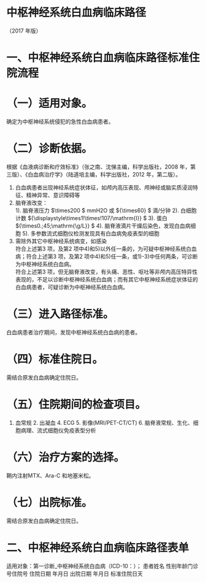 # 中枢神经系统白血病临床路径  
（2017 年版）  
# 一、中枢神经系统白血病临床路径标准住院流程  
# （一）适用对象。  
确定为中枢神经系统侵犯的急性白血病患者。  
# （二）诊断依据。  
根据《血液病诊断和疗效标准》（张之南、沈悌主编，科学出版社，2008 年，第三版）、《白血病治疗学》（陆道培主编，科学出版社，2012 年，第二版）。  
1. 白血病患者出现神经系统症状体征，如颅内高压表现、颅神经或脑实质浸润特征、精神异常、意识障碍等  
2. 脑脊液改变：  
1). 脑脊液压力 $\times200 $ mmH2O 或 ${\times60} $ 滴/分钟 2). 白细胞计数 ${\displaystyle\times1\!\times\!107/\mathrm{I}} $ 3). 蛋白 ${\times0.\;45\;\mathrm{\g/L}} $ 4). 脑脊液滴片干燥后染色，发现白血病细胞  5). 多参数流式细胞仪检测发现具有白血病免疫表型的细胞  
3. 需除外其它中枢神经系统病变，如感染  
符合上述第3 项，及第2 项中4)和5)以外任一条的，为可疑中枢神经系统白血病；符合上述第3 项，及第2 项中4)和5)任一条，或1)-3)中任何两条，可诊断为中枢神经系统白血病。  
符合上述第3 项，但无脑脊液改变，有头痛、恶性、呕吐等非颅内高压特异性表现的，不足以诊断中枢神经系统白血病；而有其它中枢神经系统症状体征的白血病患者，可疑诊断为中枢神经系统白血病。  
# （三）进入路径标准。  
白血病患者治疗期间，发现中枢神经系统白血病的患者。  
# （四）标准住院日。  
需结合原发白血病确定住院日。  
# （五）住院期间的检查项目。  
1. 血常规  2. 出凝血 4. ECG  5. 影像(MRI/PET-CT/CT)  6. 脑脊液常规、生化、细胞病理、流式细胞仪免疫表型分析  
# （六）治疗方案的选择。  
鞘内注射MTX、Ara-C 和地塞米松。  
# （七）出院标准。  
需结合原发白血病确定住院日。  
# 二、中枢神经系统白血病临床路径表单  
适用对象：第一诊断_中枢神经系统白血病（ICD-10：）； 患者姓名  性别年龄门诊号住院号 住院日期  年月日   出院日期  年月日  标准住院日天  
